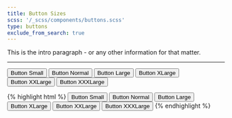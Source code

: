 ```yaml
---
title: Button Sizes
scss: '/_scss/components/buttons.scss'
type: buttons
exclude_from_search: true
---
```


This is the intro paragraph - or any other information for that matter.

- - -
<!-- 
	* THIS IS THE LIVE CODE SAMPLE 
	* ANY CODE USED HERE WILL DISPLAY AS IT WOULD ON A WEBSITE
-->

<button class="mi-button mi-button-small button-primary">Button Small</button>
<button class="mi-button mi-button-normal button-primary">Button Normal</button>
<button class="mi-button mi-button-large button-primary">Button Large </button>
<button class="mi-button mi-button-xlarge button-primary">Button XLarge</button>
<button class="mi-button mi-button-xxlarge button-primary">Button XXLarge</button>
<button class="mi-button mi-button-xxxlarge button-primary">Button XXXLarge</button>



<!-- THIS IS THE HTML CODE EXAMPLE -->
{% highlight html %}
<button class="mi-button mi-button-small button-primary">Button Small</button>
<button class="mi-button mi-button-normal button-primary">Button Normal</button>
<button class="mi-button mi-button-large button-primary">Button Large </button>
<button class="mi-button mi-button-xlarge button-primary">Button XLarge</button>
<button class="mi-button mi-button-xxlarge button-primary">Button XXLarge</button>
<button class="mi-button mi-button-xxxlarge button-primary">Button XXXLarge</button>
{% endhighlight %}
